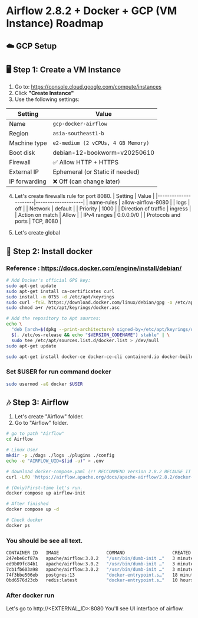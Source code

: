 # Airflow 2.8.2 + Docker + GCP (VM Instance) Roadmap

## ☁️ GCP Setup
## 🖥️ Step 1: Create a VM Instance

1. Go to: https://console.cloud.google.com/compute/instances
2. Click **"Create Instance"**
3. Use the following settings:

| Setting            | Value                      |
|--------------------|----------------------------|
| Name               | `gcp-docker-airflow`      |
| Region             | `asia-southeast1-b`        |
| Machine type       | `e2-medium (2 vCPUs, 4 GB Memory)`|
| Boot disk          | debian-12-bookworm-v20250610 |
| Firewall           | ✅ Allow HTTP + HTTPS       |
| External IP        | Ephemeral (or Static if needed) |
| IP forwarding      | ❌ Off (can change later)  |

4. Let's create firewalls rule for port 8080.
| Setting              | Value              |
|----------------------|--------------------|
| name-rules           | allow-airflow-8080 |
| logs                 | off                |
| Network              | default            |
| Priority             | 1000               |
| Direction of traffic | ingress            |
| Action on match      | Allow              |
| IPv4 ranges          | 0.0.0.0/0          |
| Protocols and ports  | TCP, 8080          |

5. Let's create global


## 🐳 Step 2: Install docker
### Reference : https://docs.docker.com/engine/install/debian/

```bash
# Add Docker's official GPG key:
sudo apt-get update
sudo apt-get install ca-certificates curl
sudo install -m 0755 -d /etc/apt/keyrings
sudo curl -fsSL https://download.docker.com/linux/debian/gpg -o /etc/apt/keyrings/docker.asc
sudo chmod a+r /etc/apt/keyrings/docker.asc

# Add the repository to Apt sources:
echo \
  "deb [arch=$(dpkg --print-architecture) signed-by=/etc/apt/keyrings/docker.asc] https://download.docker.com/linux/debian \
  $(. /etc/os-release && echo "$VERSION_CODENAME") stable" | \
  sudo tee /etc/apt/sources.list.d/docker.list > /dev/null
sudo apt-get update
```
```bash
sudo apt-get install docker-ce docker-ce-cli containerd.io docker-buildx-plugin docker-compose-plugin
```
### Set $USER for run command docker
```bash
sudo usermod -aG docker $USER
```
## 🎶 Step 3: Airflow

1. Let's create "Airflow" folder.
2. Go to "Airflow" folder.
```bash
# go to path "Airflow"
cd Airflow

# Linux User
mkdir -p ./dags ./logs ./plugins ./config
echo -e "AIRFLOW_UID=$(id -u)" > .env

# download docker-compose.yaml (!! RECCOMMEND Version 2.8.2 BECAUSE IT'S STABLE)
curl -LfO 'https://airflow.apache.org/docs/apache-airflow/2.8.2/docker-compose.yaml'

# (Only)First-time let's run.
docker compose up airflow-init

# After finished
docker compose up -d

# Check docker
docker ps
```
### You should be see all text.
```bash
CONTAINER ID   IMAGE                  COMMAND                  CREATED          STATUS                    PORTS                              NAMES
247ebe6cf87a   apache/airflow:3.0.2   "/usr/bin/dumb-init …"   3 minutes ago    Up 3 minutes (healthy)    8080/tcp                           compose_airflow-worker_1
ed9b09fc84b1   apache/airflow:3.0.2   "/usr/bin/dumb-init …"   3 minutes ago    Up 3 minutes (healthy)    8080/tcp                           compose_airflow-scheduler_1
7cb1fb603a98   apache/airflow:3.0.2   "/usr/bin/dumb-init …"   3 minutes ago    Up 3 minutes (healthy)    0.0.0.0:8080->8080/tcp             compose_airflow-api_server_1
74f3bbe506eb   postgres:13            "docker-entrypoint.s…"   18 minutes ago   Up 17 minutes (healthy)   5432/tcp                           compose_postgres_1
0bd6576d23cb   redis:latest           "docker-entrypoint.s…"   10 hours ago     Up 17 minutes (healthy)   0.0.0.0:6379->6379/tcp             compose_redis_1
```
### After docker run
Let's go to http://<EXTERNAL_ID>:8080
You'll see UI interface of airflow.
